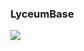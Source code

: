 ### LyceumBase

[![](https://github.com/Lyceum/LyceumBase.jl/workflows/CI/badge.svg)](https://github.com/Lyceum/LyceumBase.jl/actions)

